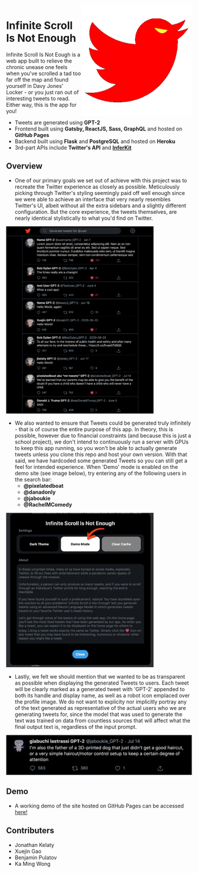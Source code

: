 <img src="img/logo.png" align="right" alt="infinite-scroll-logo" width="300" />

# Infinite Scroll Is Not Enough

Infinite Scroll Is Not Eough is a web app built to relieve the chronic unease one feels when you've scrolled a tad too far off the map and found yourself in Davy Jones' Locker - or you just ran out of interesting tweets to read. Either way, this is the app for you!

- Tweets are generated using **GPT-2**
- Frontend built using **Gatsby, ReactJS, Sass, GraphQL** and hosted on **GitHub Pages**
- Backend built using **Flask** and **PostgreSQL** and hosted on **Heroku** 
- 3rd-part APIs include **Twitter's API** and **[InferKit]**

[InferKit]: https://inferkit.com/

## Overview

- One of our primary goals we set out of achieve with this project was to recreate the Twitter experience as closely as possible. Meticulously picking through Twitter's styling seemingly paid off well enough since we were able to achieve an interface that very nearly resembles Twitter's UI, albeit without all the extra sidebars and a slightly different configuration. But the core experience, the tweets themselves, are nearly identical stylistically to what you'd find on Twitter.

<img src="img/interface.png" alt="user-interface" width="400" />

- We also wanted to ensure that Tweets could be generated truly infinitely - that is of course the entire purpose of this app. In theory, this is possible, however due to financial constraints (and because this is just a school project), we don't intend to continuously run a server with GPUs to keep this app running, so you won't be able to actually generate tweets unless you clone this repo and host your own version. With that said, we have hardcoded some generated Tweets so you can still get a feel for intended experience. When 'Demo' mode is enabled on the demo site (see image below), try entering any of the following users in the search bar:
    - **@pixelatedboat**
    - **@danadonly**
    - **@jaboukie**
    - **@RachelMComedy**

<img src="img/demo.png" alt="demo-example" width="400" />

- Lastly, we felt we should mention that we wanted to be as transparent as possible when displaying the generated Tweets to users. Each tweet will be clearly marked as a generated tweet with 'GPT-2' appended to both its handle and display name, as well as a robot icon emplaced over the profile image. We do not want to explicity nor implicitly portray any of the text generated as representative of the actual users who we are generating tweets for, since the model that was used to generate the text was trained on data from countless sources that will affect what the final output text is, regardless of the input prompt. 

<img src="img/generated.png" alt="generated" width="600" />

## Demo

- A working demo of the site hosted on GitHub Pages can be accessed [here!]

[here!]: https://jkelaty.github.io/infinite-scroll-is-not-enough/

## Contributers

- Jonathan Kelaty
- Xuejin Gao
- Benjamin Pulatov
- Ka Ming Wong
